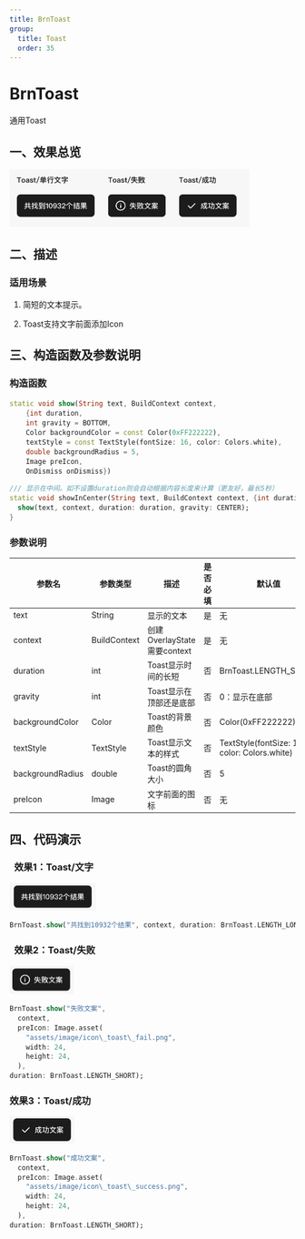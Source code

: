 ```yaml
---
title: BrnToast
group:
  title: Toast
  order: 35
---
```


# BrnToast

通用Toast

## 一、效果总览

<img src="./img/brn_toast_intro.png" style="zoom:50%;" />

## 二、描述

### 适用场景

1. 简短的文本提示。

2. Toast支持文字前面添加Icon

## 三、构造函数及参数说明

### 构造函数


```dart
static void show(String text, BuildContext context,  
    {int duration,  
    int gravity = BOTTOM,  
    Color backgroundColor = const Color(0xFF222222),  
    textStyle = const TextStyle(fontSize: 16, color: Colors.white),  
    double backgroundRadius = 5,  
    Image preIcon,  
    OnDismiss onDismiss}) 
```


```dart
/// 显示在中间。如不设置duration则会自动根据内容长度来计算（更友好，最长5秒）  
static void showInCenter(String text, BuildContext context, {int duration}) {  
  show(text, context, duration: duration, gravity: CENTER);  
}
```

### 参数说明

| **参数名** | **参数类型** | **描述** | **是否必填** | **默认值** |
| --- | --- | --- | --- | --- |
| text | String | 显示的文本 | 是 | 无 |
| context | BuildContext | 创建OverlayState需要context | 是 | 无 |
| duration | int | Toast显示时间的长短 | 否 | BrnToast.LENGTH\_SHORT |
| gravity | int | Toast显示在顶部还是底部 | 否 | 0：显示在底部 |
| backgroundColor | Color | Toast的背景颜色 | 否 | Color(0xFF222222) |
| textStyle | TextStyle | Toast显示文本的样式 | 否 | TextStyle(fontSize: 16, color: Colors.white) |
| backgroundRadius | double | Toast的圆角大小 | 否 | 5 |
| preIcon | Image | 文字前面的图标 | 否 | 无 |

## 四、代码演示

###  效果1：Toast/文字

<img src="./img/brn_toast_normal.png" style="zoom:50%;" />

```dart
BrnToast.show("共找到10932个结果", context, duration: BrnToast.LENGTH_LONG);  
```
###  效果2：Toast/失败

<img src="./img/brn_toast_fail.png" style="zoom:50%;" />



```dart
BrnToast.show("失败文案",   
  context,  
  preIcon: Image.asset(  
    "assets/image/icon\_toast\_fail.png",  
    width: 24,  
    height: 24,  
  ),  
duration: BrnToast.LENGTH_SHORT);  

```
### 效果3：Toast/成功

<img src="./img/brn_toast_success.png" style="zoom:50%;" />



```dart
BrnToast.show("成功文案",  
  context,  
  preIcon: Image.asset(  
    "assets/image/icon\_toast\_success.png",  
    width: 24,  
    height: 24,  
  ),  
duration: BrnToast.LENGTH_SHORT);
```
